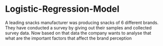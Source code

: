 # Logistic-Regression-Model
A leading snacks manufacturer was producing snacks of 6 different brands. They have conducted a survey by giving out their samples and collected survey data. Now based on that data the company wants to analyse that what are the important factors that affect the brand perception 
